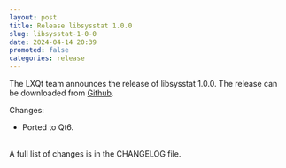 ```yaml
---
layout: post
title: Release libsysstat 1.0.0
slug: libsysstat-1-0-0
date: 2024-04-14 20:39
promoted: false
categories: release
---
```

The LXQt team announces the release of libsysstat 1.0.0.
The release can be downloaded from [Github](https://github.com/lxqt/libsysstat/releases).

Changes:

 * Ported to Qt6.

<br/>
A full list of changes is in the CHANGELOG file.
<br/>

